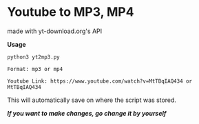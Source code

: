 # Youtube to MP3, MP4
made with yt-download.org's API


**Usage**
```
python3 yt2mp3.py

Format: mp3 or mp4

Youtube Link: https://www.youtube.com/watch?v=MtTBqIAQ434 or MtTBqIAQ434
```

This will automatically save on where the script was stored.


***If you want to make changes, go change it by yourself***
